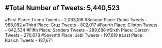 #Total Number of Tweets: 5,440,523 
---
#First Place: Trump Tweets - 2,063,198
#Second Place: Rubio Tweets - 988,082
#Third Place: Cruz Tweets - 802,017
#Fourth Place: Clinton Tweets - 642,534
#Fifth Place: Sanders Tweets - 289,688
#Sixth Place: Carson Tweets - 270,678
#Seventh Place: Jeb! Tweets - 197,619
#Last Place: Kasich Tweets - 187,671
